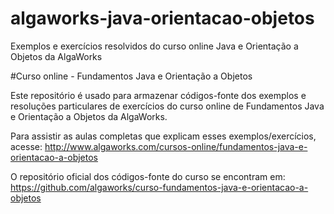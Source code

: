 # algaworks-java-orientacao-objetos
Exemplos e exercícios resolvidos do curso online Java e Orientação a Objetos da AlgaWorks

#Curso online - Fundamentos Java e Orientação a Objetos

Este repositório é usado para armazenar códigos-fonte dos exemplos e resoluções particulares de exercícios do curso online de Fundamentos Java e Orientação a Objetos da AlgaWorks.

Para assistir as aulas completas que explicam esses exemplos/exercícios, acesse: http://www.algaworks.com/cursos-online/fundamentos-java-e-orientacao-a-objetos

O repositório oficial dos códigos-fonte do curso se encontram em: https://github.com/algaworks/curso-fundamentos-java-e-orientacao-a-objetos 
